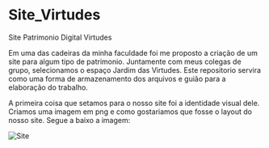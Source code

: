 # Site_Virtudes
Site Patrimonio Digital Virtudes

Em uma das cadeiras da minha faculdade foi me proposto a criação de um site para algum tipo de patrimonio. Juntamente com meus colegas de grupo, selecionamos o espaço Jardim das Virtudes. 
Este repositorio servira como uma forma de armazenamento dos arquivos e guião para a elaboração do trabalho. 

A primeira coisa que setamos para o nosso site foi a identidade visual dele. Criamos uma imagem em png e como gostariamos que fosse o layout do nosso site. Segue a baixo a imagem: 

![Site](https://user-images.githubusercontent.com/98546640/160848590-c2e6f293-2a1b-4830-b414-c760118f84c7.png)

